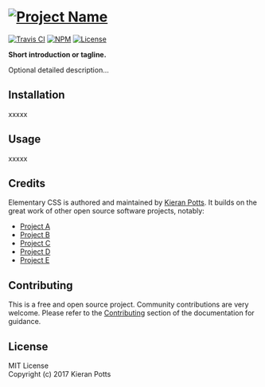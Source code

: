 # [![Project Name](https://cdn.rawgit.com/kieranpotts/projectname/logo/build/project-name-logo.382x60.png)](http://example.com/)

[![Travis CI](https://img.shields.io/travis/rust-lang/rust.svg?style=flat-square)](https://travis-ci.org/rust-lang/rust)
[![NPM](https://img.shields.io/npm/v/npm.svg?style=flat-square&label=latest)](https://www.npmjs.com/package/npm)
[![License](https://img.shields.io/github/license/mashape/apistatus.svg?style=flat-square)]()

**Short introduction or tagline.**

Optional detailed description...


## Installation

xxxxx


## Usage

xxxxx


## Credits

Elementary CSS is authored and maintained by [Kieran Potts](https://www.kieranpotts.com/). It builds on the great work of other open source software projects, notably:

- [Project A](http://example.com/)
- [Project B](http://example.com/)
- [Project C](http://example.com/)
- [Project D](http://example.com/)
- [Project E](http://example.com/)


## Contributing

This is a free and open source project. Community contributions are very welcome. Please refer to the [Contributing](docs/contributing.md) section of the documentation for guidance.


## License

MIT License \
Copyright (c) 2017 Kieran Potts
